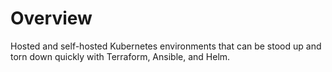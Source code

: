 # Overview

Hosted and self-hosted Kubernetes environments that can be stood up and torn down quickly with Terraform, Ansible, and Helm.
